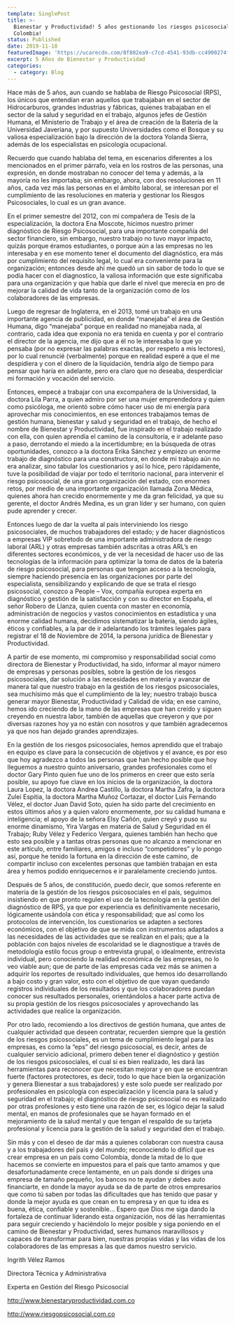 ```yaml
---
template: SinglePost
title: >-
  Bienestar y Productividad! 5 años gestionando los riesgos psicosociales en
  Colombia!
status: Published
date: 2019-11-18
featuredImage: 'https://ucarecdn.com/8f802ea9-c7cd-4541-93db-cc4900274fd2/'
excerpt: 5 Años de Bienestar y Productividad
categories:
  - category: Blog
---
```

Hace más de 5 años, aun cuando se hablaba de Riesgo Psicosocial (RPS), los únicos que entendían eran aquellos que trabajaban en el sector de Hidrocarburos, grandes industrias y fábricas, quienes trabajaban en el sector de la salud y seguridad en el trabajo, algunos jefes de Gestión Humana, el Ministerio de Trabajo y el área de creación de la Batería de la Universidad Javeriana, y por supuesto Universidades como el Bosque y su valiosa especialización bajo la dirección de la doctora Yolanda Sierra, además de los especialistas en psicología ocupacional.



Recuerdo que cuando hablaba del tema, en escenarios diferentes a los mencionados en el primer párrafo, veía en los rostros de las personas, una expresión, en donde mostraban no conocer del tema y además, a la mayoría no les importaba; sin embargo, ahora, con dos resoluciones en 11 años, cada vez más las personas en el ámbito laboral, se interesan por el cumplimiento de las resoluciones en materia y gestionar los Riesgos Psicosociales, lo cual es un gran avance.



En el primer semestre del 2012, con mi compañera de Tesis de la especialización, la doctora Ena Moscote, hicimos nuestro primer diagnóstico de Riesgo Psicosocial, para una importante compañía del sector financiero, sin embargo, nuestro trabajo no tuvo mayor impacto, quizás porque éramos estudiantes, o porque aún a las empresas no les interesaba y en ese momento tener el documento del diagnóstico, era más por cumplimiento del requisito legal, lo cual era conveniente para la organización; entonces desde ahí me quedó un sin sabor de todo lo que se podía hacer con el diagnostico, la valiosa información que este significaba para una organización y que había que darle el nivel que merecía en pro de mejorar la calidad de vida tanto de la organización como de los colaboradores de las empresas.


Luego de regresar de Inglaterra, en el 2013, tomé un trabajo en una importante agencia de publicidad, en donde “manejaba” el área de Gestión Humana, digo “manejaba” porque en realidad no manejaba nada, al contrario, cada idea que exponía no era tenida en cuenta y por el contrario el director de la agencia, me dijo que a él no le interesaba lo que yo pensaba (por no expresar las palabras exactas, por respeto a mis lectores), por lo cual renuncié (verbalmente) porque en realidad esperé a que el me despidiera y con el dinero de la liquidación, tendría algo de tiempo para pensar que haría en adelante, pero era claro que no deseaba, desperdiciar mi formación y vocación del servicio.



Entonces, empecé a trabajar con una excompañera de la Universidad, la doctora Lila Parra, a quien admiro por ser una mujer emprendedora y quien como psicóloga, me orientó sobre cómo hacer uso de mi energía para aprovechar mis conocimientos, en ese entonces trabajamos temas de gestión humana, bienestar y salud y seguridad en el trabajo, de hecho el nombre de Bienestar y Productividad, fue inspirado en el trabajo realizado con ella, con quien aprendía el camino de la consultoría, e ir adelante paso a paso, derrotando el miedo a la incertidumbre; en la búsqueda de otras oportunidades, conozco a la doctora Erika Sánchez y empiezo un enorme trabajo de diagnóstico para una constructora, en donde mi trabajo aún no era analizar, sino tabular los cuestionarios y así lo hice, pero rápidamente, tuve la posibilidad de viajar por todo el territorio nacional, para intervenir el riesgo psicosocial, de una gran organización del estado, con enormes retos, por medio de una importante organización llamada Zona Médica, quienes ahora han crecido enormemente y me da gran felicidad, ya que su gerente, el doctor Andrés Medina, es un gran líder y ser humano, con quien pude aprender y crecer.



Entonces luego de dar la vuelta al país interviniendo los riesgo psicosociales, de muchos trabajadores del estado; y de hacer diagnósticos a empresas VIP sobretodo de una importante administradora de riesgo laboral (ARL) y otras empresas también adscritas a otras ARL’s en diferentes sectores económicos, y de ver la necesidad de hacer uso de las tecnologías de la información para optimizar la toma de datos de la batería de riesgo psicosocial, para personas que tengan acceso a la tecnología, siempre haciendo presencia en las organizaciones por parte del especialista, sensibilizando y explicando de que se trata el riesgo psicosocial, conozco a People – Vox, compañía europea experta en diagnóstico y gestión de la satisfacción y con su director en España, el señor Robero de Llanza, quien cuenta con master en economía, administración de negocios y vastos conocimientos en estadística y una enorme calidad humana, decidimos sistematizar la batería, siendo ágiles, éticos y confiables, a la par de ir adelantando los trámites legales para registrar el 18 de Noviembre de 2014, la persona jurídica de Bienestar y Productividad.



A partir de ese momento, mi compromiso y responsabilidad social como directora de Bienestar y Productividad, ha sido, informar al mayor número de empresas y personas posibles, sobre la gestión de los riesgos psicosociales, dar solución a las necesidades en materia y avanzar de manera tal que nuestro trabajo en la gestión de los riesgos psicosociales, sea muchísimo más que el cumplimiento de la ley; nuestro trabajo busca generar mayor Bienestar, Productividad y Calidad de vida; en ese camino, hemos ido creciendo de la mano de las empresas que han creído y siguen creyendo en nuestra labor, también de aquellas que creyeron y que por diversas razones hoy ya no están con nosotros y que también agradecemos ya que nos han dejado grandes aprendizajes.



En la gestión de los riesgos psicosociales, hemos aprendido que el trabajo en equipo es clave para la consecución de objetivos y el avance, es por eso que hoy agradezco a todos las personas que han hecho posible que hoy lleguemos a nuestro quinto aniversario, grandes profesionales como el doctor Gary Pinto quien fue uno de los primeros en creer que esto sería posible, su apoyo fue clave en los inicios de la organización, la doctora Laura Lopez, la doctora Andrea Castillo, la doctora Martha Zafra, la doctora Zulei Espitia, la doctora Martha Muñoz Cortazar, el doctor Luis Fernando Vélez, el doctor Juan David Soto, quien ha sido parte del crecimiento en estos últimos años y a quien valoro enormemente, por su calidad humana e inteligencia; el apoyo de la señora Elsy Cañón, quien creyó y puso su enorme dinamismo, Yira Vargas en materia de Salud y Seguridad en él Trabajo; Ruby Vélez y Federico Vergara, quienes también han hecho que esto sea posible y a tantas otras personas que no alcanzo a mencionar en este artículo, entre familiares, amigos e incluso “competidores” y lo pongo así, porque he tenido la fortuna en la dirección de este camino, de compartir incluso con excelentes personas que también trabajan en esta área y hemos podido enriquecernos e ir paralelamente creciendo juntos.



Después de 5 años, de constitución, puedo decir, que somos referente en materia de la gestión de los riesgos psicosociales en el país, seguimos insistiendo en que pronto regulen el uso de la tecnología en la gestión del diagnóstico de RPS, ya que por experiencia es definitivamente necesario, lógicamente usándola con ética y responsabilidad; que así como los protocolos de intervención, los cuestionarios se adapten a sectores económicos, con el objetivo de que se mida con instrumentos adaptados a las necesidades de las actividades que se realizan en el país; que a la población con bajos niveles de escolaridad se le diagnostique a través de metodología estilo focus group o entrevista grupal, o idealmente, entrevista individual, pero conociendo la realidad económica de las empresas, no lo veo viable aun; que de parte de las empresas cada vez más se animen a adquirir los reportes de resultado individuales, que hemos ido desarrollando a bajo costo y gran valor, esto con el objetivo de que vayan quedando registros individuales de los resultados y que los colaboradores puedan conocer sus resultados personales, orientándolos a hacer parte activa de su propia gestión de los riesgos psicosociales y aprovechando las actividades que realice la organización.



Por otro lado, recomiendo a los directivos de gestión humana, que antes de cualquier actividad que deseen contratar, recuerden siempre que la gestión de los riesgos psicosociales, es un tema de cumplimiento legal para las empresas, es como la “eps” del riesgo psicosocial, es decir, antes de cualquier servicio adicional, primero deben tener el diagnóstico y gestión de los riesgos psicosociales, el cual si es bien realizado, les dará las herramientas para reconocer que necesitan mejorar y en que se encuentran fuerte (factores protectores, es decir, todo lo que hace bien la organización y genera Bienestar a sus trabajadores) y este solo puede ser realizado por profesionales en psicología con especialización y licencia para la salud y seguridad en el trabajo; el diagnóstico de riesgo psicosocial no es realizado por otras profesiones y esto tiene una razón de ser, es lógico dejar la salud mental, en manos de profesionales que se hayan formado en el mejoramiento de la salud mental y que tengan el respaldo de su tarjeta profesional y licencia para la gestión de la salud y seguridad den el trabajo.



Sin más y con el deseo de dar más a quienes colaboran con nuestra causa y a los trabajadores del país y del mundo; reconociendo lo difícil que es crear empresa en un país como Colombia, donde la mitad de lo que hacemos se convierte en impuestos para el país que tanto amamos y que desafortunadamente crece lentamente, en un país donde si diriges una empresa de tamaño pequeño, los bancos no te ayudan y debes auto financiarte, en donde la mayor ayuda se da de parte de otros empresarios que como tú saben por todas las dificultades que has tenido que pasar y donde la mejor ayuda es que crean en tu empresa y en que tu idea es buena, ética, confiable y sostenible… Espero que Dios me siga dando la fortaleza de continuar liderando esta organización, nos dé las herramientas para seguir creciendo y haciéndolo lo mejor posible y siga poniendo en el camino de Bienestar y Productividad, seres humanos maravillosos y capaces de transformar para bien, nuestras propias vidas y las vidas de los colaboradores de las empresas a las que damos nuestro servicio.



Ingrith Vélez Ramos



Directora Técnica y Administrativa 



Experta en Gestión del Riesgo Psicosocial



http://www.bienestaryproductividad.com.co



http://www.riesgopsicosocial.com.co
